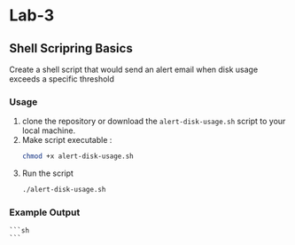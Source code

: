# Lab-3
## Shell Scripring Basics
Create a shell script that would send an alert email when disk usage exceeds a specific threshold

### Usage
1. clone the repository or download the `alert-disk-usage.sh` script to your local machine.
2. Make script executable :
    ```sh
    chmod +x alert-disk-usage.sh
    ```
3. Run the script 
    ```sh
    ./alert-disk-usage.sh
    ```
### Example Output 
    ```sh
    ```
    
